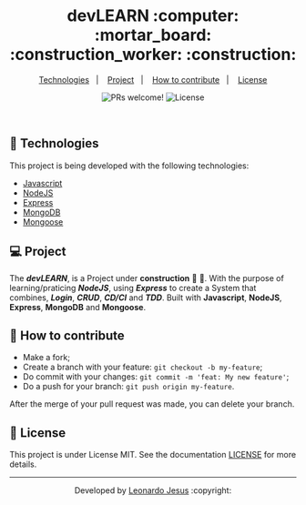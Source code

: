 <p align="center">
	<h1 align="center">devLEARN :computer: :mortar_board: :construction_worker: :construction:</h1>
</p>

<p align="center">
  <a href="#-Technologies">Technologies</a>&nbsp;&nbsp;&nbsp;|&nbsp;&nbsp;&nbsp;
  <a href="#-Project">Project</a>&nbsp;&nbsp;&nbsp;|&nbsp;&nbsp;&nbsp;
  <a href="#-How-to-contribute">How to contribute</a>&nbsp;&nbsp;&nbsp;|&nbsp;&nbsp;&nbsp;
  <a href="#memo-license">License</a>
</p>

<p align="center">
 <img src="https://img.shields.io/static/v1?label=PRs&message=welcome&color=7159c1&labelColor=000000" alt="PRs welcome!" />

  <img alt="License" src="https://img.shields.io/static/v1?label=license&message=MIT&color=7159c1&labelColor=000000">
</p>

<br>

## 🚀 Technologies

This project is being developed with the following technologies:

- [Javascript](https://www.javascript.com/)
- [NodeJS](https://nodejs.org/)
- [Express](https://expressjs.com/)
- [MongoDB](https://www.mongodb.com/)
- [Mongoose](https://mongoosejs.com/)

## 💻 Project

The ***devLEARN***, is a Project under **construction** :construction_worker: :construction:. With the purpose of learning/praticing ***NodeJS***, using ***Express*** to create a System that combines, ***Login***, ***CRUD***, ***CD/CI*** and ***TDD***. Built with **Javascript**, **NodeJS**, **Express**, **MongoDB** and **Mongoose**.

## 🤔 How to contribute

- Make a fork;
- Create a branch with your feature: `git checkout -b my-feature`;
- Do commit with your changes: `git commit -m 'feat: My new feature'`;
- Do a push for your branch: `git push origin my-feature`.

After the merge of your pull request was made, you can delete your branch.

## :memo: License

This project is under License MIT. See the documentation [LICENSE](LICENSE) for more details.

---

<p align="center">Developed by <a href="https://www.linkedin.com/in/leonardojesus02/">Leonardo Jesus</a> :copyright:
